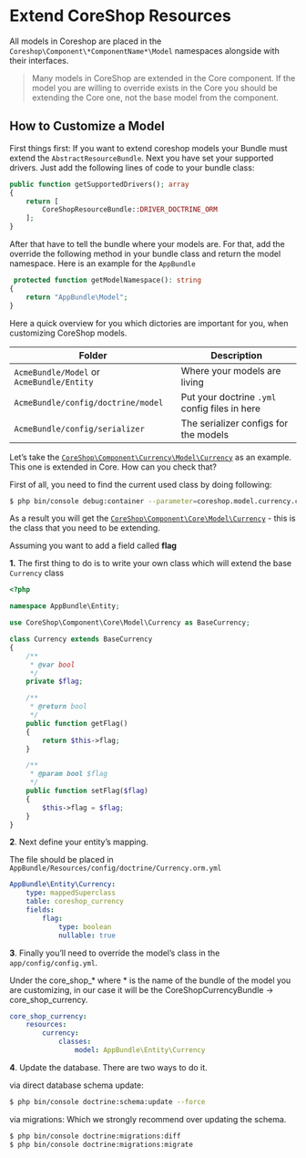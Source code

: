 # Extend CoreShop Resources

All models in Coreshop are placed in the ```Coreshop\Component\*ComponentName*\Model``` namespaces alongside with their interfaces.

> Many models in CoreShop are extended in the Core component. If the model you are willing to override exists in the Core you should be extending the Core one, not the base model from the component.

## How to Customize a Model

First things first: If you want to extend coreshop models your Bundle must extend the `AbstractResourceBundle`. Next you have set your supported drivers. Just add the following lines of code to your bundle class:

```php
public function getSupportedDrivers(); array
{
    return [
        CoreShopResourceBundle::DRIVER_DOCTRINE_ORM
    ];
}
 ```
 After that have to tell the bundle where your models are. For that, add the override the following method in your bundle class and return the model namespace. Here is an example for the `AppBundle`
 
```php 
 protected function getModelNamespace(): string
{
    return "AppBundle\Model";
} 
```
Here a quick overview for you which dictories are important for you, when customizing CoreShop models.

| Folder | Description |
|--------|-------------|
| `AcmeBundle/Model` or `AcmeBundle/Entity` | Where your models are living |
| `AcmeBundle/config/doctrine/model` | Put your doctrine `.yml` config files in here |
| `AcmeBundle/config/serializer` | The serializer configs for the models|


Let’s take the [```CoreShop\Component\Currency\Model\Currency```](https://github.com/coreshop/CoreShop/blob/master/src/CoreShop/Component/Currency/Model/Currency.php) as an example. This one is extended in Core. How can you check that?

First of all, you need to find the current used class by doing following:

```bash
$ php bin/console debug:container --parameter=coreshop.model.currency.class
```

As a result you will get the [```CoreShop\Component\Core\Model\Currency```](https://github.com/coreshop/CoreShop/blob/master/src/CoreShop/Component/Core/Model/Currency.php) - this is the class that you need to be extending.

Assuming you want to add a field called **flag**

**1.** The first thing to do is to write your own class which will extend the base ```Currency``` class

```php
<?php

namespace AppBundle\Entity;

use CoreShop\Component\Core\Model\Currency as BaseCurrency;

class Currency extends BaseCurrency
{
    /**
     * @var bool
     */
    private $flag;

    /**
     * @return bool
     */
    public function getFlag()
    {
        return $this->flag;
    }

    /**
     * @param bool $flag
     */
    public function setFlag($flag)
    {
        $this->flag = $flag;
    }
}
```

**2**. Next define your entity’s mapping.

The file should be placed in ```AppBundle/Resources/config/doctrine/Currency.orm.yml```

```yaml
AppBundle\Entity\Currency:
    type: mappedSuperclass
    table: coreshop_currency
    fields:
        flag:
            type: boolean
            nullable: true
```

**3**. Finally you’ll need to override the model’s class in the ```app/config/config.yml```.

Under the core_shop_* where * is the name of the bundle of the model you are customizing, in our case it will be the CoreShopCurrencyBundle -> core_shop_currency.


```yaml
core_shop_currency:
    resources:
        currency:
            classes:
                model: AppBundle\Entity\Currency
```

**4**. Update the database. There are two ways to do it.

via direct database schema update:

```bash
$ php bin/console doctrine:schema:update --force
```

via migrations:
Which we strongly recommend over updating the schema.

```bash
$ php bin/console doctrine:migrations:diff
$ php bin/console doctrine:migrations:migrate
```
